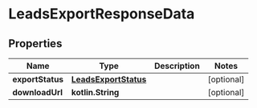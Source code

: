 
# LeadsExportResponseData

## Properties
| Name | Type | Description | Notes |
| ------------ | ------------- | ------------- | ------------- |
| **exportStatus** | [**LeadsExportStatus**](LeadsExportStatus.md) |  |  [optional] |
| **downloadUrl** | **kotlin.String** |  |  [optional] |



